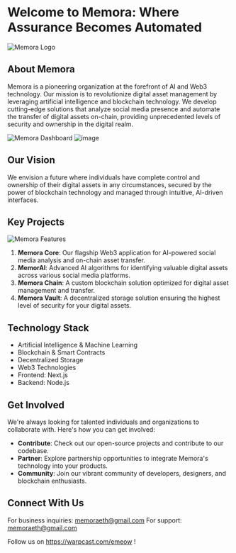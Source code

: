 # Welcome to Memora: Where Assurance Becomes Automated

![Memora Logo](https://github.com/user-attachments/assets/d24c196e-dd56-4e8d-8c8b-8664c0fe0264)

## About Memora

Memora is a pioneering organization at the forefront of AI and Web3 technology. Our mission is to revolutionize digital asset management by leveraging artificial intelligence and blockchain technology. We develop cutting-edge solutions that analyze social media presence and automate the transfer of digital assets on-chain, providing unprecedented levels of security and ownership in the digital realm.

![Memora Dashboard](https://github.com/user-attachments/assets/45f0409e-d0be-4bcb-8141-d71e8deaf5cf)
![image](https://github.com/user-attachments/assets/69116a04-5754-4031-8184-230cbfec72d8)


## Our Vision

We envision a future where individuals have complete control and ownership of their digital assets in any circumstances, secured by the power of blockchain technology and managed through intuitive, AI-driven interfaces.

## Key Projects

![Memora Features](https://github.com/user-attachments/assets/2053eed1-e917-4140-aa62-b15cfcc25abd)

1. **Memora Core**: Our flagship Web3 application for AI-powered social media analysis and on-chain asset transfer.
2. **MemorAI**: Advanced AI algorithms for identifying valuable digital assets across various social media platforms.
3. **Memora Chain**: A custom blockchain solution optimized for digital asset management and transfer.
4. **Memora Vault**: A decentralized storage solution ensuring the highest level of security for your digital assets.

## Technology Stack

- Artificial Intelligence & Machine Learning
- Blockchain & Smart Contracts
- Decentralized Storage
- Web3 Technologies
- Frontend: Next.js
- Backend: Node.js

## Get Involved

We're always looking for talented individuals and organizations to collaborate with. Here's how you can get involved:

- **Contribute**: Check out our open-source projects and contribute to our codebase.
- **Partner**: Explore partnership opportunities to integrate Memora's technology into your products.
- **Community**: Join our vibrant community of developers, designers, and blockchain enthusiasts.

## Connect With Us

For business inquiries: memoraeth@gmail.com
For support: memoraeth@gmail.com

Follow us on https://warpcast.com/emeow ! 


<!--

**Here are some ideas to get you started:**

🙋‍♀️ A short introduction - what is your organization all about?
🌈 Contribution guidelines - how can the community get involved?
👩‍💻 Useful resources - where can the community find your docs? Is there anything else the community should know?
🍿 Fun facts - what does your team eat for breakfast?
🧙 Remember, you can do mighty things with the power of [Markdown](https://docs.github.com/github/writing-on-github/getting-started-with-writing-and-formatting-on-github/basic-writing-and-formatting-syntax)
-->
